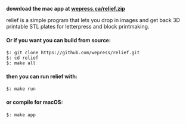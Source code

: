 **download the mac app at [wepress.ca/relief.zip](https://wepress.ca/relief.zip)**

relief is a simple program that lets you drop in images and get back 3D printable STL plates for letterpress and block printmaking.

#### Or if you want you can build from source:
```
$: git clone https://github.com/wepress/relief.git
$: cd relief
$: make all
```

#### then you can run relief with:
```
$: make run
```

#### or compile for macOS:
```
$: make app 
```
